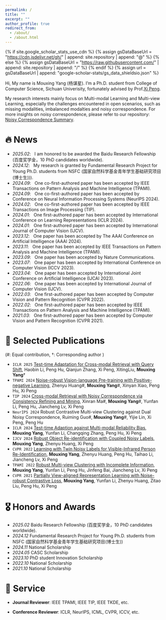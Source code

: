```yaml
---
permalink: /
title: ""
excerpt: ""
author_profile: true
redirect_from: 
  - /about/
  - /about.html
---
```


{% if site.google_scholar_stats_use_cdn %}
{% assign gsDataBaseUrl = "https://cdn.jsdelivr.net/gh/" | append: site.repository | append: "@" %}
{% else %}
{% assign gsDataBaseUrl = "https://raw.githubusercontent.com/" | append: site.repository | append: "/" %}
{% endif %}
{% assign url = gsDataBaseUrl | append: "google-scholar-stats/gs_data_shieldsio.json" %}

<span class='anchor' id='about-me'></span>

Hi, My name is Mouxing Yang (杨谋星). I’m a Ph.D. student from College of Computer Science, Sichuan Univerisity, fortunately advised by Prof.[Xi Peng](http://pengxi.me).

My research interests mainly focus on Multi-modal Learning and Multi-view Learning, especially the challenges encountered in open scenarios, such as missing modalities, imbalanced modalties and noisy correspondence. For more insights on noisy correspondence, please refer to our repository: [Noisy Correspondence Summary](https://github.com/XLearning-SCU/Awesome-Noisy-Correspondence).


# 🔥 News
<!-- - *2022.02*: &nbsp;🎉🎉 Lorem ipsum dolor sit amet, consectetur adipiscing elit. Vivamus ornare aliquet ipsum, ac tempus justo dapibus sit amet.  -->

- *2025.02*: &nbsp; I am honored to be awarded the Baidu Research Fellowship (百度奖学金，10 PhD candidates worldwide).
- *2024.12*: &nbsp; My research is granted by Fundamental Research Project for Young Ph.D. students from NSFC (国家自然科学基金青年学生基础研究项目(博士生))).
- *2024.09*: &nbsp; One co-first-authored paper has been accepted by IEEE Transactions on Pattern Analysis and Machine Intelligence (TPAMI).
- *2024.09*: &nbsp; One co-first-authored paper has been accepted by Conference on Neural Information Processing Systems (NeurIPS 2024).
- *2024.02*: &nbsp; One co-first-authored paper has been accepted by IEEE Transactions on Image Processing (TIP).
- *2024.01*: &nbsp; One first-authored paper has been accepted by International Conference on Learning Representations (ICLR 2024).
- *2024.01*: &nbsp; One first-authored paper has been accepted by International Journal of Computer Vision (IJCV).
- *2023.12*: &nbsp; One paper has been accepted by The AAAI Conference on Artificial Intelligence (AAAI 2024).
- *2023.11*: &nbsp; One paper has been accepted by IEEE Transactions on Pattern Analysis and Machine Intelligence (TPAMI).
- *2023.09*: &nbsp; One paper has been accepted by Nature Communications.
- *2023.07*: &nbsp; One paper has been accepted by International Conference on Computer Vision (ICCV 2023).
- *2023.04*: &nbsp; One paper has been accepted by International Joint Conference on Artificial Intelligence (IJCAI 2023).
- *2022.06*: &nbsp; One paper has been accepted by International Journal of Computer Vision (IJCV).
- *2022.03*: &nbsp; One first-authored paper has been accepted by Computer Vision and Pattern Recognition (CVPR 2022).
- *2022.02*: &nbsp; One first-authored paper has been accepted by IEEE Transactions on Pattern Analysis and Machine Intelligence (TPAMI).
- *2021.03*: &nbsp; One first-authored paper has been accepted by Computer Vision and Pattern Recognition (CVPR 2021).

# 📝 Selected Publications 

(#: Equal contribution, &dagger;: Corresponding author )

- `ICLR 2025` [Test-time Adaptation for Cross-modal Retrieval with Query Shift](https://openreview.net/pdf?id=BmG88rONaU), Haobin Li, Peng Hu, Qianjun Zhang, Xi Peng, XitingLiu, **Mouxing Yang**&dagger; 
- `TPAMI 2024` [Noise-robust Vision-language Pre-training with Positive-negative Learning](https://ieeexplore.ieee.org/abstract/document/10684058), Zhenyu Huang#, **Mouxing Yang**#, Xinyan Xiao, Peng Hu, Xi Peng
- `TIP 2024` [Cross-modal Retrieval with Noisy Correspondence via Consistency Refining and Mining](http://pengxi.me/wp-content/uploads/2024/03/pengxime-online.pdf), Xinran Ma#, **Mouxing Yang**#, Yunfan Li, Peng Hu, Jiancheng Lv, Xi Peng
- `NeurIPS 2024` Robust Contrastive Multi-view Clustering against Dual Noisy Correspondence, Ruiming Guo#, **Mouxing Yang**#, Yijie Lin, Xi Peng, Peng Hu
- `ICLR 2024` [Test-time Adaption against Multi-modal Reliability Bias](https://openreview.net/pdf?id=TPZRq4FALB), **Mouxing Yang**, Yunfan Li, Changqing Zhang, Peng Hu, Xi Peng
- `IJCV 2024` [Robust Object Re-identification with Coupled Noisy Labels](http://pengxi.me/wp-content/uploads/2024/02/online_version.pdf), **Mouxing Yang**, Zhenyu Huang, Xi Peng
- `CVPR 2022` [Learning with Twin Noisy Labels for Visible-Infrared Person Re-Identification](https://openaccess.thecvf.com/content/CVPR2022/papers/Yang_Learning_With_Twin_Noisy_Labels_for_Visible-Infrared_Person_Re-Identification_CVPR_2022_paper.pdf), **Mouxing Yang**, Zhenyu Huang, Peng Hu, Taihao Li, Jiancheng Lv, Xi Peng
- `TPAMI 2022` [Robust Multi-view Clustering with Incomplete Information](http://pengxi.me/wp-content/uploads/2022/03/Robust-Multi-view-Clustering-with-Incomplete-Information.pdf), **Mouxing Yang**, Yunfan Li, Peng Hu, Jinfeng Bai, Jiancheng Lv, Xi Peng
- `CVPR 2021` [Partially View-aligned Representation Learning with Noise-robust Contrastive Loss](https://openaccess.thecvf.com/content/CVPR2021/papers/Yang_Partially_View-Aligned_Representation_Learning_With_Noise-Robust_Contrastive_Loss_CVPR_2021_paper.pdf), **Mouxing Yang**, Yunfan Li, Zhenyu Huang, Zitao Liu, Peng Hu, Xi Peng

<!-- under review -->

# 🎖 Honors and Awards
- *2025.02* Baidu Research Fellowship (百度奖学金，10 PhD candidates worldwide).
- *2024.12* Fundamental Research Project for Young Ph.D. students from NSFC (国家自然科学基金青年学生基础研究项目(博士生))
- *2024.11* National Scholarship
- *2024.05* CASC Scholarship
- *2023.10* PhD student Innovation Scholarship
- *2022.10* National Scholarship
- *2021.10* National Scholarship

<!-- # 📖 Educations

- 2020.09 - now, Ph.D. student, Sichuan Univeristy, Chengdu.
- 2016.09 - 2020.06, Undergraduate, Sichuan Univeristy, Chengdu. -->

<!-- 

# 💬 Invited Talks
- *2021.06*, Lorem ipsum dolor sit amet, consectetur adipiscing elit. Vivamus ornare aliquet ipsum, ac tempus justo dapibus sit amet. 
- *2021.03*, Lorem ipsum dolor sit amet, consectetur adipiscing elit. Vivamus ornare aliquet ipsum, ac tempus justo dapibus sit amet.  \| [\[video\]](https://github.com/)


# 💻 
-->
# 🙋 Service
<!-- - *2019.05 - 2020.02*, [Lorem](https://github.com/), China.  -->

<!-- - Journal Reviewer of IEEE Transactions on Knowledge and Data Engineering, IEEE Transactions on Neural Networks and Learning Systems, IEEE Transactions on Systems, Man and Cybernetics: Systems. -->

- **Journal Reviewer**: IEEE TPAMI, IEEE TIP, IEEE TKDE, etc.

- **Conference Reviewer**: ICLR, NeurIPS, ICML, CVPR, ICCV, etc.
<!-- - Conference Reviewer: of ICLR 2023, NeurIPS 2023, ICML 2023, ICCV 2023, AAAI 2023. -->
<!-- , CICAI 2021-2022, ICIG 2021, ACML 2021, PRCV 2021-2022 -->

<!-- 
# 💬 Talks ~
 -->

